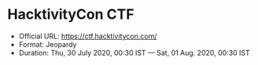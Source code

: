 # HacktivityCon CTF

- Official URL: https://ctf.hacktivitycon.com/
- Format: Jeopardy
- Duration: Thu, 30 July 2020, 00:30 IST — Sat, 01 Aug. 2020, 00:30 IST
